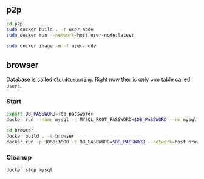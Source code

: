 ## p2p

```bash
cd p2p
sudo docker build . -t user-node
sudo docker run --network=host user-node:latest

sudo docker image rm -f user-node
```

## browser

Database is called `CloudComputing`. Right now ther is only one table called `Users`.

### Start

```bash
export DB_PASSWORD=<db password>
docker run --name mysql -e MYSQL_ROOT_PASSWORD=$DB_PASSWORD --rm mysql

cd browser
docker build . -t browser 
docker run -p 3000:3000 -e DB_PASSWORD=$DB_PASSWORD --network=host browser
```

### Cleanup

```bash
docker stop mysql
```
